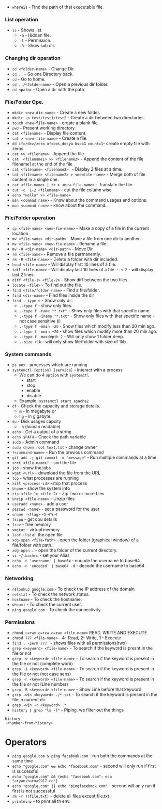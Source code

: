 - `whereis` - Find the path of that executable file.

### List operation
- `ls` - Shows list.
    - `-a` - Hidden file.
    - `-l` - Permission.
    - `-R` - Show sub dir.

### Changing dir operation
- `cd <folder-name>` - Change Dir.
- `cd ..` -   Go one Directory back.
- `cd` -    Go to home.
- `cd ../<foldername>` - Open a previous dir folder.
- `cd <path>` - Open a dir with the path.

### File/Folder Ope.
- `mkdir <new-dir-name>` - Create a new folder.
- `mkdir -p test/test1/test2` - Create a dir between two directories.
- `touch <new-file-name>` - create a blank file.
- `pwd` - Present working directory.
- `cat <filename>` - Display file content.
- `cat > <new-file-name>` - Create a file.
- `dd if=/dev/zero of=bos_dosya bs=4G count=1`- create empty file with zeros
- `cat >> <filename>` - Append the file
- `cat  <filename1> >> <filename2>` - Append the content of the file filename1 at the end of the file <filename2>.
- `cat <filename> <filename2> ` - Display 2 files at a time.
- `cat <filename> <filename2> > <newfile-name>` - Merge both of file content in a single one.
- `cat <file-name> | tr > <new-file-name>` - Translate the file.
- `cut -c  1-2 <filename>` - cut the file column wise
- `echo "Hello" >> <file-name>`
- `man <commad name>` - Know about the command usages and options.
- `man <commad name>` - know about the command.

### File/Folder operation
- `cp <file-name> <new-fie-name>` - Make a copy of a file in the current location.
- `mv <file-name> <dir-path>` - Move a file from one dir to another.
- `mv <file-name> <new-fie-name>` - Rename a file.
- `mv -R <dir-name> <dir-path>` - Move Dir
- `rm <file-name>` - Remove a file permanently.
- `rm -R <file-name>` - Delete a folder with dir included.
- `head <file-name>` - Will display first 10 lines of a file.
- `tail <file-name>` - Will display last 10 lines of a file.
    -`-n 2` - will display last 2 lines.
- `diff <file-1> <file-2>` - Show diff between the two files.
- `locate <file>` - To find out the file.  
- `find <file/folder-name>` - Find a file/folder.
- `find <dir-name>` - Find files inside the dir
- `find .-type d` - Show only dir.
    - `.-type f` - show only files.
    - `.-type f -name "*.txt"` - Show only files with that specific name.
    - `.-type f -iname "*.txt"` - Show only files with that specific name - not case sensitive (i)
    - `.-type f -mmin -20` - Show files which modify less than 20 min ago.
    - `.-type f -mmin +20` - show files which modify more than 20 min ago.
    - `.-type f -maxdepth 2` - Will only show 1 folder deep.
    - `.-size +1k` - will only show file/folder with size of 1kb


### System commands
- `ps aux` - processes which are running
- `systemctl [option] [service]` - interact with a process
    - We can do 4 `option` with `systemctl`
        - start
        - stop
        - enable
        - disable
    - Example, `systemctl start apache2`     
- `df` - Check the capacity and storage details.
    - `m` - In megabyte  or 
    - `hg` - In gigabyte.
- `du` - Disk usages capcity 
    - `-h` (human readable)
- `echo` - Get a output of a string
- `echo $PATH` - Check the path variable
- `sudo` - Admin command
- `sudo chown root text.txt` - change owner
- `!<command-name>` - Run the previous command
- `git add .; git commit -m "message"` - Run multiple commands at a time
- `sort <file-name>"` - sort the file
- `job` - show the jobs
- `wget <url>` - download the file from the URL
- `top` - what processes are running
- `kill <process-id>` -stop that process
- `Uname` - show the system info
- `zip <file-1> <file-2>` - Zip Two or more files
- `Unzip <file-name>` - Unzip files
- `useradd <name>` - add a user
- `passwd <name>` - set a password for the user
- `uname -<flag>` -o -m -r
- `lscpu` - get cpu details
- `free` - free memory 
- `vmstat` - virtual memory
- `lsof` - list all the open file
- `xdg-open <file-fath>` - open the folder (graphical window) of a file/folder with path.
- `xdg-open .` - open the folder of the current directory.
- `vi ~/.bashrc` - set your Alias
- `echo -n 'username' | base64` - encode the username to base64
- `echo -n 'encoded' | base64 -d` - decode the username to base64

### Networking
- `nslookup google.com` - To check the IP address of the domain.
- `netstat` - To check the network status.
- `hostname` - To check the hostname.
- `whoami` -  To check the current user.
- `ping google.com` - To check the connectivity.


### Permissions
- `chmod u=rwx,g=rxw,o=rwx <file-name>` READ, WRITE AND EXECUTE
- `chmod 777 <file-name>` - 4- Read, 2- Write, 1 - Execute
- `find . -perm 777 ` - shows files with all permissions(rwx)
- `grep <keyword> <file-name>` - To search if the keyword is presnt in the file or not
- `grep -w <keyword> <file-name>` - To search if the keyword is present in the file or not (complete word)
- `grep -i <keyword> <file-name>` - To search if the keyword is present in the file or not (not case sens)
- `grep -n <keyword> <file-name>` - To search if the keyword is present in the file or not (Line number)
- `grep -B <keyword> <file-name>` - Show Line before that keyword
- `grep -win <keyword> ./*.txt` - To search if the keyword is present in the file in current dir
- `grep -win -r <keyword> .*` 
- `history | grep "ls -l"` - Piping, we filter out the things

```
history
!<number-from-history>
```

# Operators

- `ping google.com & ping facebook.com` - run both the commands at the same time
- `echo "google.com" && echo "facebook.com"` - second will only run if first is successful
- `echo "google.com" && {echo "facebook.com"; eco "aryansharma9917.co"}` 
- `echo "google.com" || echo "pingfacebook.com"` - second will only run if first is not successful
- `rm -r !(file.txt)` - delete all files except file.txt
- `printevnv` - to print all th env.
